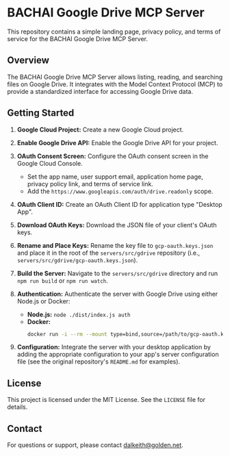 # BACHAI Google Drive MCP Server

This repository contains a simple landing page, privacy policy, and terms of service for the BACHAI Google Drive MCP Server.

## Overview

The BACHAI Google Drive MCP Server allows listing, reading, and searching files on Google Drive. It integrates with the Model Context Protocol (MCP) to provide a standardized interface for accessing Google Drive data.

## Getting Started

1.  **Google Cloud Project:** Create a new Google Cloud project.
2.  **Enable Google Drive API:** Enable the Google Drive API for your project.
3.  **OAuth Consent Screen:** Configure the OAuth consent screen in the Google Cloud Console.
    *   Set the app name, user support email, application home page, privacy policy link, and terms of service link.
    *   Add the `https://www.googleapis.com/auth/drive.readonly` scope.
4.  **OAuth Client ID:** Create an OAuth Client ID for application type "Desktop App".
5.  **Download OAuth Keys:** Download the JSON file of your client's OAuth keys.
6.  **Rename and Place Keys:** Rename the key file to `gcp-oauth.keys.json` and place it in the root of the `servers/src/gdrive` repository (i.e., `servers/src/gdrive/gcp-oauth.keys.json`).
7.  **Build the Server:** Navigate to the `servers/src/gdrive` directory and run `npm run build` or `npm run watch`.
8.  **Authentication:** Authenticate the server with Google Drive using either Node.js or Docker:

    *   **Node.js:** `node ./dist/index.js auth`
    *   **Docker:**
        ```bash
        docker run -i --rm --mount type=bind,source=/path/to/gcp-oauth.keys.json,target=/gcp-oauth.keys.json -v mcp-gdrive:/gdrive-server -e GDRIVE_OAUTH_PATH=/gcp-oauth.keys.json -e "GDRIVE_CREDENTIALS_PATH=/gdrive-server/credentials.json" -p 3000:3000 mcp/gdrive auth
        ```

9.  **Configuration:** Integrate the server with your desktop application by adding the appropriate configuration to your app's server configuration file (see the original repository's `README.md` for examples).

## License

This project is licensed under the MIT License. See the `LICENSE` file for details.

## Contact

For questions or support, please contact dalkeith@golden.net.
